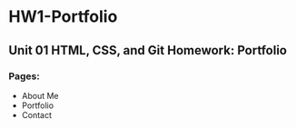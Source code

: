 # HW1-Portfolio

## Unit 01 HTML, CSS, and Git Homework: Portfolio

### Pages:
* About Me
* Portfolio
* Contact


